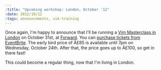 ```yaml
--- 
:title: "Upcoming workshop: London, October '12"
:date: 2012/10/12
:tags: announcements, vim-training
---
```


Once again, I'm happy to announce that I'll be running a [Vim Masterclass in London][tix] on October 31st, at [Forward][]. You can [purchase tickets from EventBrite][tix]. The early bird price of Â£85 is available until 7pm on Wednesday, October 24th. After that, the price goes up to Â£100, so get in there fast!

This could become a regular thing, now that I'm living in London.

[tix]: http://london-vimcasts-eve-2.eventbrite.com/
[forward]: http://forwardtechnology.co.uk/venue
